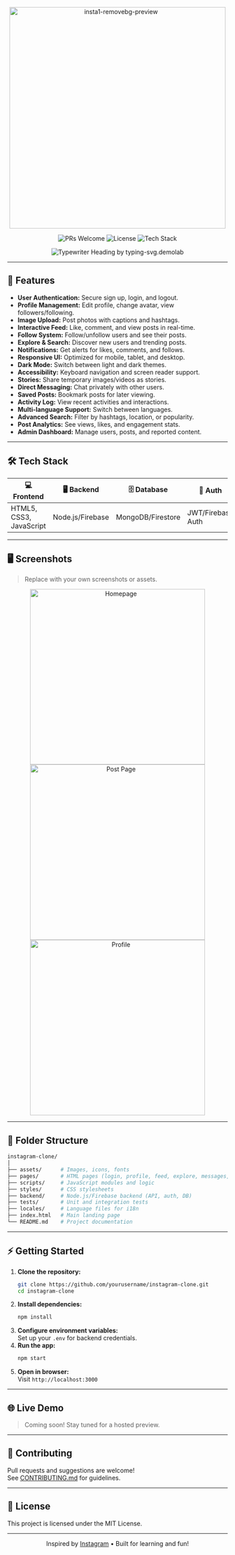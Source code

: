 
<p align="center">
  <img width="494" height="505" alt="insta1-removebg-preview" src="https://github.com/user-attachments/assets/61d628c4-1c24-4849-ac95-66265b1d98fd" alt="Instagram Logo" width="20" height="20"/>

  
</p>

<p align="center">
  <img src="https://img.shields.io/badge/PRs-welcome-brightgreen.svg" alt="PRs Welcome"/>
  <img src="https://img.shields.io/github/license/yourusername/instagram-clone" alt="License"/>
  <img src="https://img.shields.io/badge/Made%20with-%F0%9F%92%BB%20HTML%20%7C%20CSS%20%7C%20JS-blue" alt="Tech Stack"/>
</p>

<p align="center">

  <img src="https://readme-typing-svg.demolab.com?font=Fira+Code&size=32&pause=1000&color=E1306C&center=true&vCenter=true&width=900&lines=Share+your+moments.;Connect+with+friends.;Discover+new+stories.;Experience+Instagram,+reimagined." alt="Typewriter Heading by typing-svg.demolab" />
  <br/>
  
</p>

---

## 🚀 Features

- **User Authentication:** Secure sign up, login, and logout.
- **Profile Management:** Edit profile, change avatar, view followers/following.
- **Image Upload:** Post photos with captions and hashtags.
- **Interactive Feed:** Like, comment, and view posts in real-time.
- **Follow System:** Follow/unfollow users and see their posts.
- **Explore & Search:** Discover new users and trending posts.
- **Notifications:** Get alerts for likes, comments, and follows.
- **Responsive UI:** Optimized for mobile, tablet, and desktop.
- **Dark Mode:** Switch between light and dark themes.
- **Accessibility:** Keyboard navigation and screen reader support.
- **Stories:** Share temporary images/videos as stories.
- **Direct Messaging:** Chat privately with other users.
- **Saved Posts:** Bookmark posts for later viewing.
- **Activity Log:** View recent activities and interactions.
- **Multi-language Support:** Switch between languages.
- **Advanced Search:** Filter by hashtags, location, or popularity.
- **Post Analytics:** See views, likes, and engagement stats.
- **Admin Dashboard:** Manage users, posts, and reported content.

---

## 🛠️ Tech Stack

| 💻 Frontend              | 🖥️ Backend         | 🗄️ Database         | 🔑 Auth                | ☁️ Hosting                |
|-------------------------|--------------------|---------------------|------------------------|---------------------------|
| HTML5, CSS3, JavaScript | Node.js/Firebase   | MongoDB/Firestore   | JWT/Firebase Auth      | Vercel/Firebase Hosting   |

---

## 🖥️ Screenshots

> Replace with your own screenshots or assets.

<p align="center">
  <img src="assets/homepage.png" alt="Homepage" width="400"/>
  <img src="assets/post-page.png" alt="Post Page" width="400"/>
  <img src="assets/profile.png" alt="Profile" width="400"/>
</p>

---

## 📂 Folder Structure

```bash
instagram-clone/
│
├── assets/      # Images, icons, fonts
├── pages/       # HTML pages (login, profile, feed, explore, messages, admin)
├── scripts/     # JavaScript modules and logic
├── styles/      # CSS stylesheets
├── backend/     # Node.js/Firebase backend (API, auth, DB)
├── tests/       # Unit and integration tests
├── locales/     # Language files for i18n
├── index.html   # Main landing page
└── README.md    # Project documentation
```

---

## ⚡ Getting Started

1. **Clone the repository:**
   ```sh
   git clone https://github.com/yourusername/instagram-clone.git
   cd instagram-clone
   ```
2. **Install dependencies:**
   ```sh
   npm install
   ```
3. **Configure environment variables:**  
   Set up your `.env` for backend credentials.
4. **Run the app:**
   ```sh
   npm start
   ```
5. **Open in browser:**  
   Visit `http://localhost:3000`

---

## 🌐 Live Demo

> Coming soon! Stay tuned for a hosted preview.

---

## 🤝 Contributing

Pull requests and suggestions are welcome!  
See [CONTRIBUTING.md](CONTRIBUTING.md) for guidelines.

---

## 📄 License

This project is licensed under the MIT License.

---

<p align="center">
  Inspired by <a href="https://www.instagram.com/" target="_blank">Instagram</a> • Built for learning and fun!
</p>

